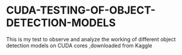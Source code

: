 # CUDA-TESTING-OF-OBJECT-DETECTION-MODELS
This is my test to observe and analyze the working of different object detection models on CUDA cores ,downloaded from Kaggle
